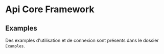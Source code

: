 # Api Core Framework
## Examples
Des examples d'utilisation et de connexion sont présents dans le dossier `Examples`.